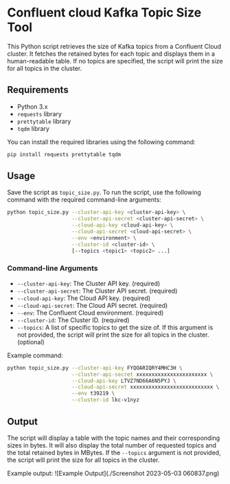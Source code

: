 # Confluent cloud Kafka Topic Size Tool

This Python script retrieves the size of Kafka topics from a Confluent Cloud cluster. It fetches the retained bytes for each topic and displays them in a human-readable table. If no topics are specified, the script will print the size for all topics in the cluster.

## Requirements

- Python 3.x
- `requests` library
- `prettytable` library
- `tqdm` library

You can install the required libraries using the following command:

```bash
pip install requests prettytable tqdm
```
## Usage

Save the script as `topic_size.py`. To run the script, use the following command with the required command-line arguments:

```bash
python topic_size.py --cluster-api-key <cluster-api-key> \
                     --cluster-api-secret <cluster-api-secret> \
                     --cloud-api-key <cloud-api-key> \
                     --cloud-api-secret <cloud-api-secret> \
                     --env <environment> \
                     --cluster-id <cluster-id> \
                     [--topics <topic1> <topic2> ...]
```
### Command-line Arguments

- `--cluster-api-key`: The Cluster API key. (required)
- `--cluster-api-secret`: The Cluster API secret. (required)
- `--cloud-api-key`: The Cloud API key. (required)
- `--cloud-api-secret`: The Cloud API secret. (required)
- `--env`: The Confluent Cloud environment. (required)
- `--cluster-id`: The Cluster ID. (required)
- `--topics`: A list of specific topics to get the size of. If this argument is not provided, the script will print the size for all topics in the cluster. (optional)

Example command:

```bash
python topic_size.py --cluster-api-key FYQOARIQRY4MHC3H \
                     --cluster-api-secret xxxxxxxxxxxxxxxxxxxxxxx \
                     --cloud-api-key LTVZ7ND66A6N5PYJ \
                     --cloud-api-secret xxxxxxxxxxxxxxxxxxxxxxxxxxx \
                     --env t39219 \
                     --cluster-id lkc-v1nyz
```
## Output

The script will display a table with the topic names and their corresponding sizes in bytes. It will also display the total number of requested topics and the total retained bytes in MBytes. If the `--topics` argument is not provided, the script will print the size for all topics in the cluster.

Example output:
![Example Output](./Screenshot 2023-05-03 060837.png) 




